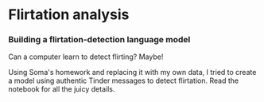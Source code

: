 # Flirtation analysis
 
### Building a flirtation-detection language model

Can a computer learn to detect flirting? Maybe!

Using Soma's homework and replacing it with my own data, I tried to create a model using authentic Tinder messages to detect flirtation. Read the notebook for all the juicy details. 
